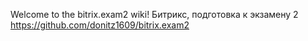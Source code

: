 Welcome to the bitrix.exam2 wiki!
Битрикс, подготовка к экзамену 2
https://github.com/donitz1609/bitrix.exam2